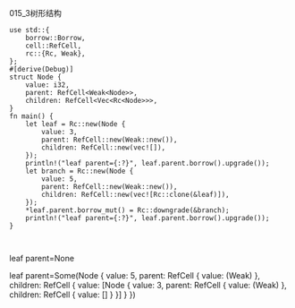 015_3树形结构

```
use std::{
    borrow::Borrow,
    cell::RefCell,
    rc::{Rc, Weak},
};
#[derive(Debug)]
struct Node {
    value: i32,
    parent: RefCell<Weak<Node>>,
    children: RefCell<Vec<Rc<Node>>>,
}
fn main() {
    let leaf = Rc::new(Node {
        value: 3,
        parent: RefCell::new(Weak::new()),
        children: RefCell::new(vec![]),
    });
    println!("leaf parent={:?}", leaf.parent.borrow().upgrade());
    let branch = Rc::new(Node {
        value: 5,
        parent: RefCell::new(Weak::new()),
        children: RefCell::new(vec![Rc::clone(&leaf)]),
    });
    *leaf.parent.borrow_mut() = Rc::downgrade(&branch);
    println!("leaf parent={:?}", leaf.parent.borrow().upgrade());
}



```

leaf parent=None

leaf parent=Some(Node { value: 5, parent: RefCell { value: (Weak) }, children: RefCell { value: [Node { value: 3, parent: RefCell { value: (Weak) }, children: RefCell { value: [] } }] } })